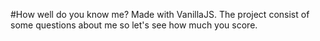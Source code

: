 #How well do you know me?
Made with VanillaJS.
The project consist of some questions about me so let's see how much you score.
